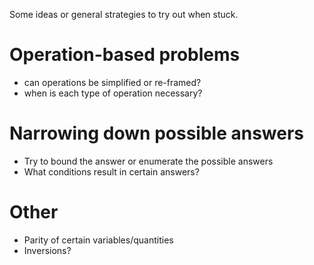 Some ideas or general strategies to try out when stuck.

# Operation-based problems
- can operations be simplified or re-framed?
- when is each type of operation necessary?

# Narrowing down possible answers
- Try to bound the answer or enumerate the possible answers
- What conditions result in certain answers?

# Other
- Parity of certain variables/quantities
- Inversions?